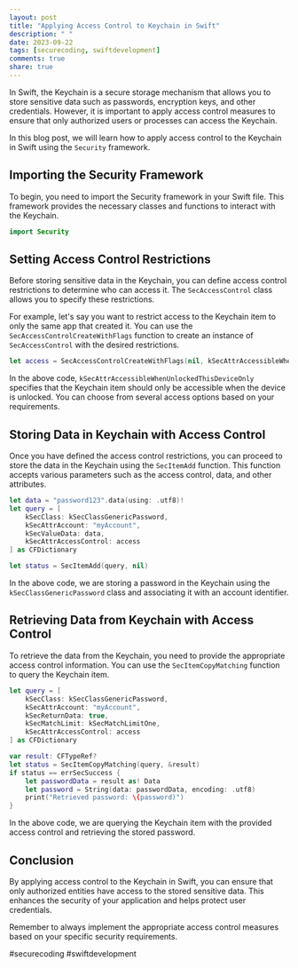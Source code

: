 ```yaml
---
layout: post
title: "Applying Access Control to Keychain in Swift"
description: " "
date: 2023-09-22
tags: [securecoding, swiftdevelopment]
comments: true
share: true
---
```


In Swift, the Keychain is a secure storage mechanism that allows you to store sensitive data such as passwords, encryption keys, and other credentials. However, it is important to apply access control measures to ensure that only authorized users or processes can access the Keychain.

In this blog post, we will learn how to apply access control to the Keychain in Swift using the `Security` framework.

## Importing the Security Framework

To begin, you need to import the Security framework in your Swift file. This framework provides the necessary classes and functions to interact with the Keychain.

```swift
import Security
```

## Setting Access Control Restrictions

Before storing sensitive data in the Keychain, you can define access control restrictions to determine who can access it. The `SecAccessControl` class allows you to specify these restrictions.

For example, let's say you want to restrict access to the Keychain item to only the same app that created it. You can use the `SecAccessControlCreateWithFlags` function to create an instance of `SecAccessControl` with the desired restrictions.

```swift
let access = SecAccessControlCreateWithFlags(nil, kSecAttrAccessibleWhenUnlockedThisDeviceOnly, [], nil)!
```

In the above code, `kSecAttrAccessibleWhenUnlockedThisDeviceOnly` specifies that the Keychain item should only be accessible when the device is unlocked. You can choose from several access options based on your requirements.

## Storing Data in Keychain with Access Control

Once you have defined the access control restrictions, you can proceed to store the data in the Keychain using the `SecItemAdd` function. This function accepts various parameters such as the access control, data, and other attributes.

```swift
let data = "password123".data(using: .utf8)!
let query = [
    kSecClass: kSecClassGenericPassword,
    kSecAttrAccount: "myAccount",
    kSecValueData: data,
    kSecAttrAccessControl: access
] as CFDictionary

let status = SecItemAdd(query, nil)
```

In the above code, we are storing a password in the Keychain using the `kSecClassGenericPassword` class and associating it with an account identifier.

## Retrieving Data from Keychain with Access Control

To retrieve the data from the Keychain, you need to provide the appropriate access control information. You can use the `SecItemCopyMatching` function to query the Keychain item.

```swift
let query = [
    kSecClass: kSecClassGenericPassword,
    kSecAttrAccount: "myAccount",
    kSecReturnData: true,
    kSecMatchLimit: kSecMatchLimitOne,
    kSecAttrAccessControl: access
] as CFDictionary

var result: CFTypeRef?
let status = SecItemCopyMatching(query, &result)
if status == errSecSuccess {
    let passwordData = result as! Data
    let password = String(data: passwordData, encoding: .utf8)
    print("Retrieved password: \(password)")
}
```

In the above code, we are querying the Keychain item with the provided access control and retrieving the stored password.

## Conclusion

By applying access control to the Keychain in Swift, you can ensure that only authorized entities have access to the stored sensitive data. This enhances the security of your application and helps protect user credentials.

Remember to always implement the appropriate access control measures based on your specific security requirements.

#securecoding #swiftdevelopment